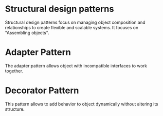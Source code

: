# Structural design patterns
Structural design patterns focus on managing object composition and relationships to create flexible and scalable systems. It focuses on "Assembling objects".



# Adapter Pattern
The adapter pattern allows object with incompatible interfaces to work together.

# Decorator Pattern
This pattern allows to add behavior to object dynamically without altering its structure.